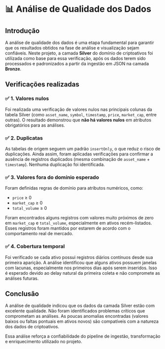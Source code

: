 
# 📊 Análise de Qualidade dos Dados

## Introdução

A análise de qualidade dos dados é uma etapa fundamental para garantir que os resultados obtidos na fase de análise e visualização sejam confiáveis. Neste projeto, a camada **Silver** do domínio de criptoativos foi utilizada como base para essa verificação, após os dados terem sido processados e padronizados a partir da ingestão em JSON na camada **Bronze**.

## Verificações realizadas

### ✅ 1. Valores nulos

Foi realizada uma verificação de valores nulos nas principais colunas da tabela Silver (como `asset_name`, `symbol`, `timestamp`, `price`, `market_cap`, entre outras). O resultado demonstrou que **não há valores nulos** em atributos obrigatórios para as análises.

### ✅ 2. Duplicatas

As tabelas de origem seguem um padrão `insertOnly`, o que reduz o risco de duplicações. Ainda assim, foram aplicadas verificações para confirmar a ausência de registros duplicados (mesma combinação de `asset_name` + `timestamp`). Nenhuma duplicação foi identificada.

### ✅ 3. Valores fora do domínio esperado

Foram definidas regras de domínio para atributos numéricos, como:

- `price` ≥ 0
- `market_cap` ≥ 0
- `total_volume` ≥ 0

Foram encontrados alguns registros com valores muito próximos de zero em `market_cap` e `total_volume`, especialmente em ativos recém-listados. Esses registros foram mantidos por estarem de acordo com o comportamento real de mercado.

### ✅ 4. Cobertura temporal

Foi verificado se cada ativo possui registros diários contínuos desde sua primeira aparição. A análise identificou que alguns ativos possuem janelas com lacunas, especialmente nos primeiros dias após serem inseridos. Isso é esperado devido ao delay natural da primeira coleta e não compromete as análises futuras.

## Conclusão

A análise de qualidade indicou que os dados da camada Silver estão com excelente qualidade. Não foram identificados problemas críticos que comprometam as análises. As poucas anomalias encontradas (valores baixos ou faltas pontuais em ativos novos) são compatíveis com a natureza dos dados de criptoativos.

Essa análise reforça a confiabilidade do pipeline de ingestão, transformação e enriquecimento utilizado no projeto.

